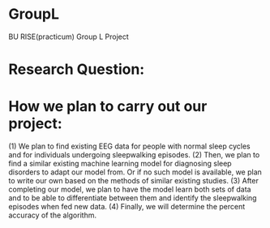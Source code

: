 # GroupL
BU RISE(practicum) Group L Project

# Research Question:

# How we plan to carry out our project:

(1) We plan to find existing EEG data for people with normal sleep cycles and for individuals undergoing sleepwalking episodes.
(2) Then, we plan to find a similar existing machine learning model for diagnosing sleep disorders to adapt our model from. Or if no such model is available, we plan to write our own based on the methods of similar existing studies.
(3) After completing our model, we plan to have the model learn both sets of data and to be able to differentiate between them and identify the sleepwalking episodes when fed new data. 
(4) Finally, we will determine the percent accuracy of the algorithm.

